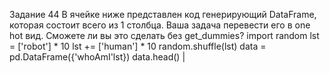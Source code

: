 Задание 44
В ячейке ниже представлен код генерирующий DataFrame, которая состоит всего из 1 столбца. Ваша задача перевести его в one hot вид. Сможете ли вы это сделать без get_dummies?
import random lst = ['robot'] * 10 lst += ['human'] * 10 random.shuffle(lst) data = pd.DataFrame({'whoAmI'lst}) data.head() |

